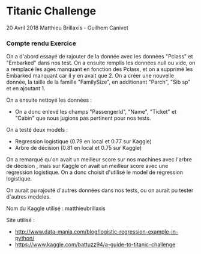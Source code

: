 # Titanic Challenge
20 Avril 2018
Matthieu Brillaxis - Guilhem Canivet

### Compte rendu Exercice
On a d'abord essayé de rajouter de la donnée avec les données "Pclass" et "Embarked" dans nos test.
On a ensuite remplis les données null ou vide, on a remplacé les ages manquant en fonction des Pclass, et on a supprimé les Embarked manquant car il y en avait que 2.
On a créer une nouvelle donnée, la taille de la famille "FamilySize", en additionant "Parch", "Sib sp" et en ajoutant 1.


On a ensuite nettoyé les données :
- On a donc enlevé les champs "PassengerId", "Name", "Ticket" et "Cabin" que nous jugions pas pertinent pour nos tests.

On a testé deux models :
- Regression logistique (0.79 en local et 0.77 sur Kaggle)
- Arbre de décision (0.81 en local et 0.75 sur Kaggle)

On a remarqué qu'on avait un meilleur score sur nos machines avec l'arbre de décision , mais sur Kaggle on avait un meilleur score avec une regression logistique.
On a donc choisit d'utilisé le model de regression logistique.

On aurait pu rajouté d'autres données dans nos tests, ou on aurait pu tester d'autres modeles.

Nom du Kaggle utilisé : matthieubrillaxis

Site utilisé :
- http://www.data-mania.com/blog/logistic-regression-example-in-python/
- https://www.kaggle.com/battuzz94/a-guide-to-titanic-challenge
